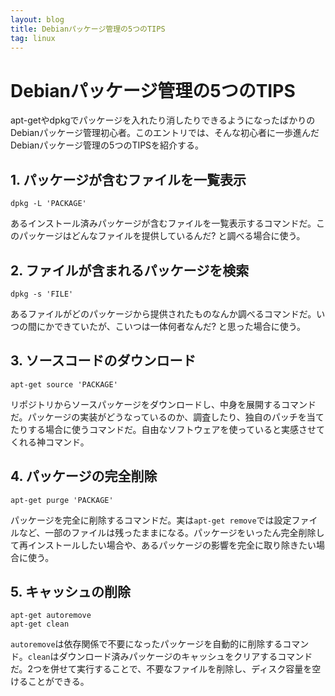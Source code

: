 ```yaml
---
layout: blog
title: Debianパッケージ管理の5つのTIPS
tag: linux
---
```


# Debianパッケージ管理の5つのTIPS

apt-getやdpkgでパッケージを入れたり消したりできるようになったばかりのDebianパッケージ管理初心者。このエントリでは、そんな初心者に一歩進んだDebianパッケージ管理の5つのTIPSを紹介する。

## 1. パッケージが含むファイルを一覧表示

    dpkg -L 'PACKAGE'

あるインストール済みパッケージが含むファイルを一覧表示するコマンドだ。このパッケージはどんなファイルを提供しているんだ? と調べる場合に使う。

## 2. ファイルが含まれるパッケージを検索

    dpkg -s 'FILE'

あるファイルがどのパッケージから提供されたものなんか調べるコマンドだ。いつの間にかできていたが、こいつは一体何者なんだ? と思った場合に使う。

## 3. ソースコードのダウンロード

    apt-get source 'PACKAGE'

リポジトリからソースパッケージをダウンロードし、中身を展開するコマンドだ。パッケージの実装がどうなっているのか、調査したり、独自のパッチを当てたりする場合に使うコマンドだ。自由なソフトウェアを使っていると実感させてくれる神コマンド。

## 4. パッケージの完全削除

    apt-get purge 'PACKAGE'

パッケージを完全に削除するコマンドだ。実は`apt-get remove`では設定ファイルなど、一部のファイルは残ったままになる。パッケージをいったん完全削除して再インストールしたい場合や、あるパッケージの影響を完全に取り除きたい場合に使う。

## 5. キャッシュの削除

    apt-get autoremove
    apt-get clean

`autoremove`は依存関係で不要になったパッケージを自動的に削除するコマンド。`clean`はダウンロード済みパッケージのキャッシュをクリアするコマンドだ。2つを併せて実行することで、不要なファイルを削除し、ディスク容量を空けることができる。
